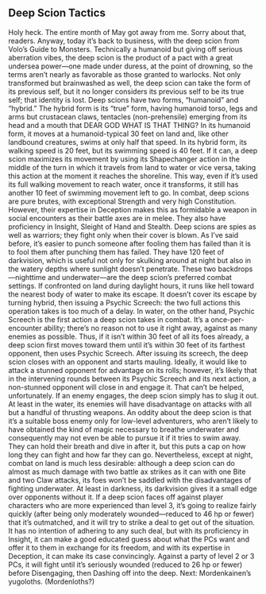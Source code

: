 ## Deep Scion Tactics

Holy heck. The entire month of May got away from me. Sorry about that, readers.
Anyway, today it’s back to business, with the deep scion from Volo’s Guide to Monsters. Technically a humanoid but giving off serious aberration vibes, the deep scion is the product of a pact with a great undersea power—one made under duress, at the point of drowning, so the terms aren’t nearly as favorable as those granted to warlocks. Not only transformed but brainwashed as well, the deep scion can take the form of its previous self, but it no longer considers its previous self to be its true self; that identity is lost.
Deep scions have two forms, “humanoid” and “hybrid.” The hybrid form is its “true” form, having humanoid torso, legs and arms but crustacean claws, tentacles (non-prehensile) emerging from its head and a mouth that DEAR GOD WHAT IS THAT THING? In its humanoid form, it moves at a humanoid-typical 30 feet on land and, like other landbound creatures, swims at only half that speed. In its hybrid form, its walking speed is 20 feet, but its swimming speed is 40 feet. If it can, a deep scion maximizes its movement by using its Shapechanger action in the middle of the turn in which it travels from land to water or vice versa, taking this action at the moment it reaches the shoreline. This way, even if it’s used its full walking movement to reach water, once it transforms, it still has another 10 feet of swimming movement left to go.
In combat, deep scions are pure brutes, with exceptional Strength and very high Constitution. However, their expertise in Deception makes this as formidable a weapon in social encounters as their battle axes are in melee. They also have proficiency in Insight, Sleight of Hand and Stealth. Deep scions are spies as well as warriors; they fight only when their cover is blown. As I’ve said before, it’s easier to punch someone after fooling them has failed than it is to fool them after punching them has failed.
They have 120 feet of darkvision, which is useful not only for skulking around at night but also in the watery depths where sunlight doesn’t penetrate. These two backdrops—nighttime and underwater—are the deep scion’s preferred combat settings. If confronted on land during daylight hours, it runs like hell toward the nearest body of water to make its escape. It doesn’t cover its escape by turning hybrid, then issuing a Psychic Screech: the two full actions this operation takes is too much of a delay.
In water, on the other hand, Psychic Screech is the first action a deep scion takes in combat. It’s a once-per-encounter ability; there’s no reason not to use it right away, against as many enemies as possible. Thus, if it isn’t within 30 feet of all its foes already, a deep scion first moves toward them until it’s within 30 feet of its farthest opponent, then uses Psychic Screech.
After issuing its screech, the deep scion closes with an opponent and starts mauling. Ideally, it would like to attack a stunned opponent for advantage on its rolls; however, it’s likely that in the intervening rounds between its Psychic Screech and its next action, a non-stunned opponent will close in and engage it. That can’t be helped, unfortunately. If an enemy engages, the deep scion simply has to slug it out. At least in the water, its enemies will have disadvantage on attacks with all but a handful of thrusting weapons.
An oddity about the deep scion is that it’s a suitable boss enemy only for low-level adventurers, who aren’t likely to have obtained the kind of magic necessary to breathe underwater and consequently may not even be able to pursue it if it tries to swim away. They can hold their breath and dive in after it, but this puts a cap on how long they can fight and how far they can go. Nevertheless, except at night, combat on land is much less desirable: although a deep scion can do almost as much damage with two battle ax strikes as it can with one Bite and two Claw attacks, its foes won’t be saddled with the disadvantages of fighting underwater. At least in darkness, its darkvision gives it a small edge over opponents without it.
If a deep scion faces off against player characters who are more experienced than level 3, it’s going to realize fairly quickly (after being only moderately wounded—reduced to 46 hp or fewer) that it’s outmatched, and it will try to strike a deal to get out of the situation. It has no intention of adhering to any such deal, but with its proficiency in Insight, it can make a good educated guess about what the PCs want and offer it to them in exchange for its freedom, and with its expertise in Deception, it can make its case convincingly. Against a party of level 2 or 3 PCs, it will fight until it’s seriously wounded (reduced to 26 hp or fewer) before Disengaging, then Dashing off into the deep.
Next: Mordenkainen’s yugoloths. (Mordenloths?)
